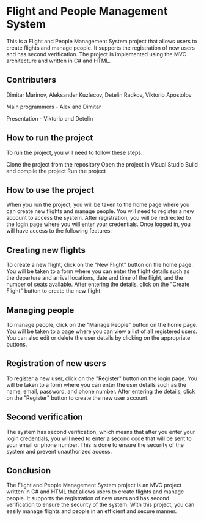 # Flight and People Management System
This is a Flight and People Management System project that allows users to create flights and manage people. It supports the registration of new users and has second verification. The project is implemented using the MVC architecture and written in C# and HTML.

## Contributers
Dimitar Marinov, Aleksander Kuzlecov, Detelin Radkov, Viktorio Apostolov

Main programmers - Alex and Dimitar

Presentation - Viktorio and Detelin 

## How to run the project
To run the project, you will need to follow these steps:

Clone the project from the repository
Open the project in Visual Studio
Build and compile the project
Run the project

## How to use the project
When you run the project, you will be taken to the home page where you can create new flights and manage people. You will need to register a new account to access the system. After registration, you will be redirected to the login page where you will enter your credentials. Once logged in, you will have access to the following features:

## Creating new flights
To create a new flight, click on the "New Flight" button on the home page. You will be taken to a form where you can enter the flight details such as the departure and arrival locations, date and time of the flight, and the number of seats available. After entering the details, click on the "Create Flight" button to create the new flight.

## Managing people
To manage people, click on the "Manage People" button on the home page. You will be taken to a page where you can view a list of all registered users. You can also edit or delete the user details by clicking on the appropriate buttons.

## Registration of new users
To register a new user, click on the "Register" button on the login page. You will be taken to a form where you can enter the user details such as the name, email, password, and phone number. After entering the details, click on the "Register" button to create the new user account.

## Second verification
The system has second verification, which means that after you enter your login credentials, you will need to enter a second code that will be sent to your email or phone number. This is done to ensure the security of the system and prevent unauthorized access.

## Conclusion
The Flight and People Management System project is an MVC project written in C# and HTML that allows users to create flights and manage people. It supports the registration of new users and has second verification to ensure the security of the system. With this project, you can easily manage flights and people in an efficient and secure manner.
